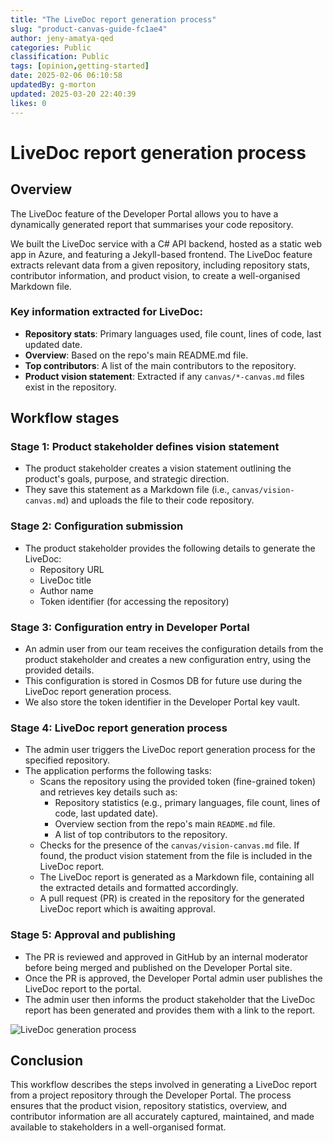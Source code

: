 ```yaml
---
title: "The LiveDoc report generation process"
slug: "product-canvas-guide-fc1ae4"
author: jeny-amatya-qed
categories: Public
classification: Public
tags: [opinion,getting-started]
date: 2025-02-06 06:10:58 
updatedBy: g-morton
updated: 2025-03-20 22:40:39 
likes: 0
---
```


# LiveDoc report generation process

## Overview

The LiveDoc feature of the Developer Portal allows you to have a dynamically generated report that summarises your code repository. 

We built the LiveDoc service with a C# API backend, hosted as a static web app in Azure, and featuring a Jekyll-based frontend. The LiveDoc feature extracts relevant data from a given repository, including repository stats, contributor information, and product vision, to create a well-organised Markdown file.

### Key information extracted for LiveDoc:
- **Repository stats**: Primary languages used, file count, lines of code, last updated date.
- **Overview**: Based on the repo's main README.md file.
- **Top contributors**: A list of the main contributors to the repository.
- **Product vision statement**: Extracted if any `canvas/*-canvas.md` files exist in the repository.

## Workflow stages

### Stage 1: Product stakeholder defines vision statement

- The product stakeholder creates a vision statement outlining the product's goals, purpose, and strategic direction.
- They save this statement as a Markdown file (i.e., `canvas/vision-canvas.md`) and uploads the file to their code repository.

### Stage 2: Configuration submission

- The product stakeholder provides the following details to generate the LiveDoc:
  - Repository URL
  - LiveDoc title
  - Author name
  - Token identifier (for accessing the repository)


### Stage 3: Configuration entry in Developer Portal

- An admin user from our team receives the configuration details from the product stakeholder and creates a new configuration entry, using the provided details.
- This configuration is stored in Cosmos DB for future use during the LiveDoc report generation process.
- We also store the token identifier in the Developer Portal key vault.

### Stage 4: LiveDoc report generation process

- The admin user triggers the LiveDoc report generation process for the specified repository.
- The application performs the following tasks:
  - Scans the repository using the provided token (fine-grained token) and retrieves key details such as:
    - Repository statistics (e.g., primary languages, file count, lines of code, last updated date).
    - Overview section from the repo's main `README.md` file.
    - A list of top contributors to the repository.
  - Checks for the presence of the `canvas/vision-canvas.md` file. If found, the product vision statement from the file is included in the LiveDoc report.
  - The LiveDoc report is generated as a Markdown file, containing all the extracted details and formatted accordingly.
  - A pull request (PR) is created in the repository for the generated LiveDoc report which is awaiting approval.

### Stage 5: Approval and publishing

- The PR is reviewed and approved in GitHub by an internal moderator before being merged and published on the Developer Portal site.
- Once the PR is approved, the Developer Portal admin user publishes the LiveDoc report to the portal.
- The admin user then informs the product stakeholder that the LiveDoc report has been generated and provides them with a link to the report.

<img src="https://sadevportal3.blob.core.windows.net/root/LiveDoc_Generation.jpg" alt="LiveDoc generation process">

## Conclusion

This workflow describes the steps involved in generating a LiveDoc report from a project repository through the Developer Portal. The process ensures that the product vision, repository statistics, overview, and contributor information are all accurately captured, maintained, and made available to stakeholders in a well-organised format.